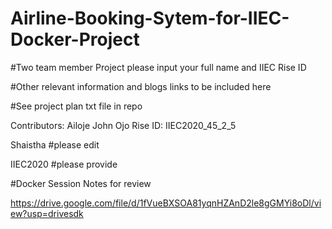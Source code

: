 # Airline-Booking-Sytem-for-IIEC-Docker-Project

#Two team member Project please input your full name and IIEC Rise ID

#Other relevant information and blogs links to be included here

#See project plan txt file in repo

Contributors:
Ailoje John Ojo 
Rise ID: IIEC2020_45_2_5


Shaistha #please edit

IIEC2020 #please provide 

#Docker Session Notes for review

https://drive.google.com/file/d/1fVueBXSOA81yqnHZAnD2le8gGMYi8oDl/view?usp=drivesdk
